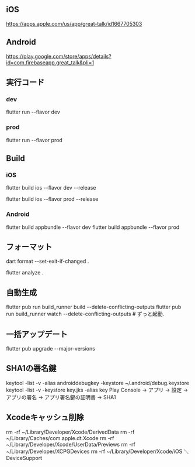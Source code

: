 ## iOS
https://apps.apple.com/us/app/great-talk/id1667705303

## Android
https://play.google.com/store/apps/details?id=com.firebaseapp.great_talk&pli=1

## 実行コード

### dev
flutter run --flavor dev

### prod
flutter run --flavor prod

## Build

### iOS
flutter build ios --flavor dev --release

flutter build ios --flavor prod --release

### Android
flutter build appbundle --flavor dev
flutter build appbundle --flavor prod

## フォーマット
dart format --set-exit-if-changed .

flutter analyze .
## 自動生成
flutter pub run build_runner build --delete-conflicting-outputs
flutter pub run build_runner watch --delete-conflicting-outputs # ずっと起動.
## 一括アップデート
flutter pub upgrade --major-versions

## SHA1の署名鍵
keytool -list -v \-alias androiddebugkey -keystore ~/.android/debug.keystore
keytool -list -v -keystore key.jks -alias key
Play Console -> アプリ -> 設定 -> アプリの署名 -> アプリ署名鍵の証明書 -> SHA1


## Xcodeキャッシュ削除
rm -rf ~/Library/Developer/Xcode/DerivedData
rm -rf ~/Library/Caches/com.apple.dt.Xcode
rm -rf ~/Library/Developer/Xcode/UserData/Previews
rm -rf ~/Library/Developer/XCPGDevices
rm -rf ~/Library/Developer/Xcode/iOS ＼DeviceSupport
